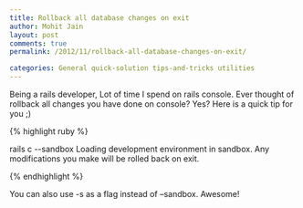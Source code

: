 ```yaml
---
title: Rollback all database changes on exit
author: Mohit Jain
layout: post
comments: true
permalink: /2012/11/rollback-all-database-changes-on-exit/

categories: General quick-solution tips-and-tricks utilities
---
```


Being a rails developer, Lot of time I spend on rails console. Ever thought of rollback all changes you have done on console? Yes? Here is a quick tip for you ;)


{% highlight ruby %}

rails c --sandbox
Loading development environment in sandbox.
Any modifications you make will be rolled back on exit.
>>

{% endhighlight %}

You can also use -s as a flag instead of –sandbox. Awesome!
